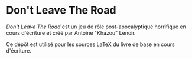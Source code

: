 # Don't Leave The Road

*Don't Leave The Road* est un jeu de rôle post-apocalyptique horrifique en cours d'écriture et créé par Antoine "Khazou" Lenoir.

Ce dépôt est utilisé pour les sources LaTeX du livre de base en cours d'écriture.
